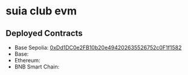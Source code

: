 # suia club evm

## Deployed Contracts

- Base Sepolia: [0xDd1DC0e2FB10b20e494202635526752c0F1f1582](https://base-sepolia.blockscout.com/address/0xDd1DC0e2FB10b20e494202635526752c0F1f1582)
- Base:
- Ethereum:
- BNB Smart Chain:
